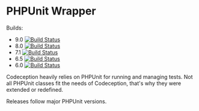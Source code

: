 # PHPUnit Wrapper

Builds:
* 9.0 [![Build Status](https://travis-ci.org/Codeception/phpunit-wrapper.svg?branch=9.0)](https://travis-ci.org/Codeception/phpunit-wrapper)
* 8.0 [![Build Status](https://travis-ci.org/Codeception/phpunit-wrapper.svg?branch=8.0)](https://travis-ci.org/Codeception/phpunit-wrapper)
* 7.1 [![Build Status](https://travis-ci.org/Codeception/phpunit-wrapper.svg?branch=7.1)](https://travis-ci.org/Codeception/phpunit-wrapper)
* 6.5 [![Build Status](https://travis-ci.org/Codeception/phpunit-wrapper.svg?branch=6.5)](https://travis-ci.org/Codeception/phpunit-wrapper)
* 6.0 [![Build Status](https://travis-ci.org/Codeception/phpunit-wrapper.svg?branch=6.0)](https://travis-ci.org/Codeception/phpunit-wrapper)


Codeception heavily relies on PHPUnit for running and managing tests.
Not all PHPUnit classes fit the needs of Codeception, that's why they were extended or redefined.

Releases follow major PHPUnit versions. 

